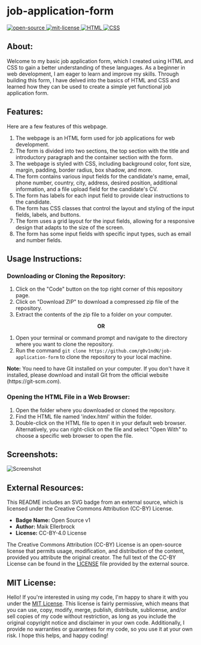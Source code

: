 # job-application-form
<div align="left">
   <a href="https://opensource.org/osd">
      <img src="https://firstcontributions.github.io/open-source-badges/badges/open-source-v1/open-source.svg" alt="open-source"/>
   </a>
   <a href="https://opensource.org/license/mit/">
      <img src="https://img.shields.io/badge/License-MIT-green" alt="mit-license"/>
   </a>
   <a href="https://developer.mozilla.org/en-US/docs/Web/HTML">
      <img src="https://img.shields.io/badge/HTML-%23E44D26" alt="HTML"/>
   </a>
   <a href="https://developer.mozilla.org/en-US/docs/Web/CSS">
      <img src="https://img.shields.io/badge/CSS-%232965F1" alt="CSS"/>
   </a>
</div>

## About:
Welcome to my basic job application form, which I created using HTML and CSS to gain a better understanding of these languages. As a beginner in web development, I am eager to learn and improve my skills. Through building this form, I have delved into the basics of HTML and CSS and learned how they can be used to create a simple yet functional job application form.

## Features:
Here are a few features of this webpage.
1. The webpage is an HTML form used for job applications for web development.
2. The form is divided into two sections, the top section with the title and introductory paragraph and the container section with the form.
3. The webpage is styled with CSS, including background color, font size, margin, padding, border radius, box shadow, and more.
4. The form contains various input fields for the candidate's name, email, phone number, country, city, address, desired position, additional information, and a file upload field for the candidate's CV.
5. The form has labels for each input field to provide clear instructions to the candidate.
6. The form has CSS classes that control the layout and styling of the input fields, labels, and buttons.
7. The form uses a grid layout for the input fields, allowing for a responsive design that adapts to the size of the screen.
8. The form has some input fields with specific input types, such as email and number fields.

## Usage Instructions:

### Downloading or Cloning the Repository:
1. Click on the "Code" button on the top right corner of this repository page.
2. Click on "Download ZIP" to download a compressed zip file of the repository.
3. Extract the contents of the zip file to a folder on your computer.

<p align="center"><b> OR </b></p>

1. Open your terminal or command prompt and navigate to the directory where you want to clone the repository.
2. Run the command `git clone https://github.com/g0v1ndN/job-application-form` to clone the repository to your local machine.
<p><b>Note:</b> You need to have Git installed on your computer. If you don't have it installed, please download and install Git from the official website (https://git-scm.com).</p>

### Opening the HTML File in a Web Browser:
1. Open the folder where you downloaded or cloned the repository.
2. Find the HTML file named 'index.html' within the folder.
3. Double-click on the HTML file to open it in your default web browser. Alternatively, you can right-click on the file and select "Open With" to choose a specific web browser to open the file.

## Screenshots:
<img src="https://github.com/g0v1ndN/job-application-form/blob/main/images/Screenshot%2001.png" alt="Screenshot"/>

## External Resources:
This README includes an SVG badge from an external source, which is licensed under the Creative Commons Attribution (CC-BY) License.

- **Badge Name:** Open Source v1 
- **Author:** Maik Ellerbrock
- **License:** CC-BY-4.0 License

The Creative Commons Attribution (CC-BY) License is an open-source license that permits usage, modification, and distribution of the content, provided you attribute the original creator. The full text of the CC-BY License can be found in the <a href="https://github.com/ellerbrock/open-source-badges/blob/master/LICENCE">LICENSE</a> file provided by the external source.

## MIT License: 
Hello! If you're interested in using my code, I'm happy to share it with you under the <a href="https://github.com/g0v1ndN/job-application-form/blob/main/LICENSE">MIT License</a>. This license is fairly permissive, which means that you can use, copy, modify, merge, publish, distribute, sublicense, and/or sell copies of my code without restriction, as long as you include the original copyright notice and disclaimer in your own code. Additionally, I provide no warranties or guarantees for my code, so you use it at your own risk. I hope this helps, and happy coding!
